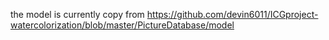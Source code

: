 the model is currently copy from https://github.com/devin6011/ICGproject-watercolorization/blob/master/PictureDatabase/model
